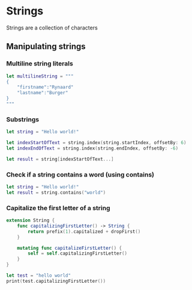 # Strings

Strings are a collection of characters

## Manipulating strings

### Multiline string literals

```swift
let multilineString = """
{
    "firstname":"Rynaard"
    "lastname":"Burger"
}
"""
```

### Substrings

```swift
let string = "Hello world!"

let indexStartOfText = string.index(string.startIndex, offsetBy: 6)
let indexEndOfText = string.index(string.endIndex, offsetBy: -6)

let result = string[indexStartOfText...]
```

### Check if a string contains a word (using contains)

```swift
let string = "Hello world!"
let result = string.contains("world")
```

### Capitalize the first letter of a string

```swift
extension String {
    func capitalizingFirstLetter() -> String {
        return prefix(1).capitalized + dropFirst()
    }

    mutating func capitalizeFirstLetter() {
        self = self.capitalizingFirstLetter()
    }
}

let test = "hello world"
print(test.capitalizingFirstLetter())
```